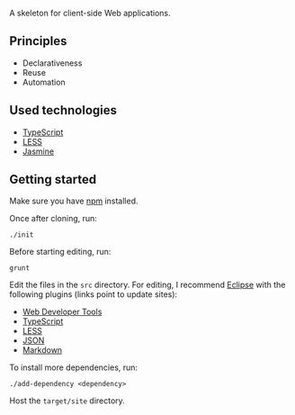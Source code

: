 A skeleton for client-side Web applications.

## Principles

* Declarativeness
* Reuse
* Automation

## Used technologies

* [TypeScript](http://www.typescriptlang.org)
* [LESS](http://lesscss.org)
* [Jasmine](http://jasmine.github.io)

## Getting started

Make sure you have [npm](http://www.npmjs.org) installed.

Once after cloning, run:

	./init

Before starting editing, run:

	grunt

Edit the files in the `src` directory. For editing, I recommend [Eclipse](http://www.eclipse.org/downloads) with the following plugins (links point to update sites):

* [Web Developer Tools](http://download.eclipse.org/releases/kepler)
* [TypeScript](http://eclipse-update.palantir.com/eclipse-typescript)
* [LESS](http://www.normalesup.org/~simonet/soft/ow/update)
* [JSON](https://bitbucket.org/denmiroch/jsontools/src/default/JsonSite)
* [Markdown](http://www.winterwell.com/software/updatesite)

To install more dependencies, run:

	./add-dependency <dependency>

Host the `target/site` directory.